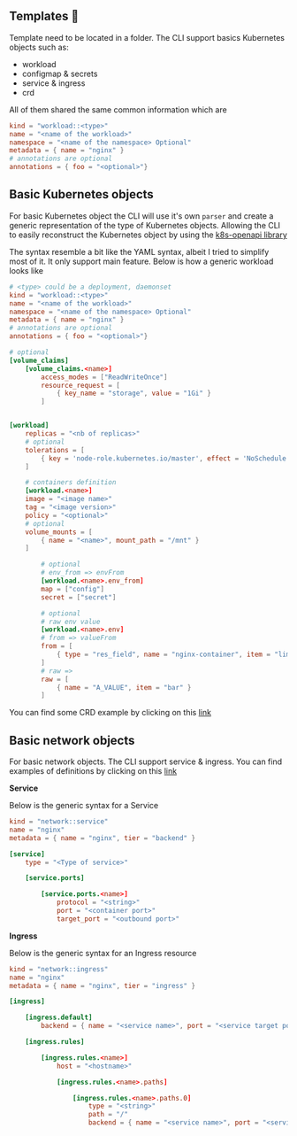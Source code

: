 ## Templates 📃

Template need to be located in a folder. The CLI support basics Kubernetes objects such as:

- workload
- configmap & secrets
- service & ingress
- crd

All of them shared the same common information which are

```toml
kind = "workload::<type>"
name = "<name of the workload>"
namespace = "<name of the namespace> Optional"
metadata = { name = "nginx" }
# annotations are optional
annotations = { foo = "<optional>"}
```

## Basic Kubernetes objects

For basic Kubernetes object the CLI will use it's own `parser` and create a generic representation of the type of Kubernetes objects. Allowing the CLI to easily reconstruct the Kubernetes object by using the [k8s-openapi library](https://github.com/Arnavion/k8s-openapi)

The syntax resemble a bit like the YAML syntax, albeit I tried to simplify most of it. It only support main feature. Below is how a generic workload looks like

```toml
# <type> could be a deployment, daemonset
kind = "workload::<type>"
name = "<name of the workload>"
namespace = "<name of the namespace> Optional"
metadata = { name = "nginx" }
# annotations are optional
annotations = { foo = "<optional>"}

# optional
[volume_claims]
    [volume_claims.<name>]
        access_modes = ["ReadWriteOnce"]
        resource_request = [
            { key_name = "storage", value = "1Gi" }
        ]


[workload]
    replicas = "<nb of replicas>"
    # optional
    tolerations = [
        { key = 'node-role.kubernetes.io/master', effect = 'NoSchedule' }
    ]

    # containers definition
    [workload.<name>]
    image = "<image name>"
    tag = "<image version>"
    policy = "<optional>"
    # optional
    volume_mounts = [
        { name = "<name>", mount_path = "/mnt" }
    ]

        # optional
        # env_from => envFrom
        [workload.<name>.env_from]
        map = ["config"]
        secret = ["secret"]

        # optional
        # raw env value
        [workload.<name>.env]
        # from => valueFrom
        from = [
            { type = "res_field", name = "nginx-container", item = "limits.cpu" }
        ]
        # raw => 
        raw = [
            { name = "A_VALUE", item = "bar" }
        ]
```

You can find some CRD example by clicking on this [link](https://github.com/shigedangao/maomao/tree/master/examples)

## Basic network objects

For basic network objects. The CLI support service & ingress. You can find examples of definitions by clicking on this [link](https://github.com/shigedangao/maomao/tree/master/examples)

**Service**

Below is the generic syntax for a Service

```toml
kind = "network::service"
name = "nginx"
metadata = { name = "nginx", tier = "backend" }

[service]
    type = "<Type of service>"

    [service.ports]

        [service.ports.<name>]
            protocol = "<string>"
            port = "<container port>"
            target_port = "<outbound port>"
```

**Ingress**

Below is the generic syntax for an Ingress resource

```toml
kind = "network::ingress"
name = "nginx"
metadata = { name = "nginx", tier = "ingress" }

[ingress]

    [ingress.default]
        backend = { name = "<service name>", port = "<service target port>" }

    [ingress.rules]

        [ingress.rules.<name>]
            host = "<hostname>"

            [ingress.rules.<name>.paths]

                [ingress.rules.<name>.paths.0]
                    type = "<string>"
                    path = "/"
                    backend = { name = "<service name>", port = "<service target port>" }
```